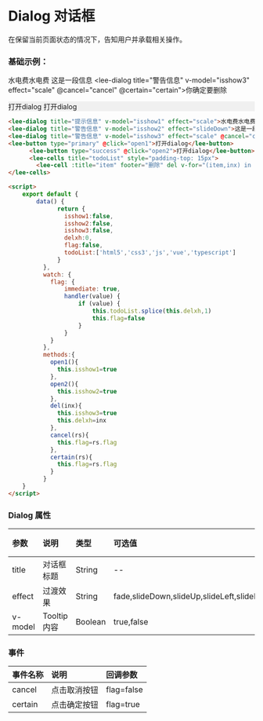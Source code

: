 # Dialog 对话框
在保留当前页面状态的情况下，告知用户并承载相关操作。
### 基础示例：
<lee-dialog title="提示信息" v-model="isshow1" effect="scale">水电费水电费</lee-dialog>
<lee-dialog title="警告信息" v-model="isshow2" effect="slideDown">这是一段信息</lee-dialog>
<lee-dialog title="警告信息" v-model="isshow3" effect="scale" @cancel="cancel" @certain="certain">你确定要删除</lee-dialog>
<div class="leeblock">
    <div class="leesource" style="background: #f0f0f0">
      <lee-button type="primary" @click="open1">打开dialog</lee-button>
      <lee-button type="success" @click="open2">打开dialog</lee-button>
      <lee-cells title="todoList" style="padding-top: 15px">
        <lee-cell :title="item" footer="删除" del v-for="(item,inx) in todoList" @del="del(inx)"></lee-cell>
      </lee-cells>
    </div>
<lee-code>

```html
<lee-dialog title="提示信息" v-model="isshow1" effect="scale">水电费水电费</lee-dialog>
<lee-dialog title="警告信息" v-model="isshow2" effect="slideDown">这是一段信息</lee-dialog>
<lee-dialog title="警告信息" v-model="isshow3" effect="scale" @cancel="cancel" @certain="certain">
<lee-button type="primary" @click="open1">打开dialog</lee-button>
      <lee-button type="success" @click="open2">打开dialog</lee-button>
      <lee-cells title="todoList" style="padding-top: 15px">
        <lee-cell :title="item" footer="删除" del v-for="(item,inx) in todoList" @del="del(inx)"></lee-cell>
</lee-cells>
```
```html
<script>
    export default {
        data() {
              return {
                isshow1:false,
                isshow2:false,
                isshow3:false,
                delxh:0,
                flag:false,
                todoList:['html5','css3','js','vue','typescript']
              }
          },
          watch: {
            flag: {
                immediate: true,
                handler(value) {
                    if (value) {
                        this.todoList.splice(this.delxh,1)
                        this.flag=false
                    }
                }
            }
          },
          methods:{
            open1(){
              this.isshow1=true
            },
            open2(){
              this.isshow2=true
            },
            del(inx){
              this.isshow3=true
              this.delxh=inx
            },
            cancel(rs){
              this.flag=rs.flag
            },
            certain(rs){
              this.flag=rs.flag
            }
          }
    }
</script>
```
</lee-code>
</div>




### Dialog 属性

参数|说明|类型|可选值|默认值
:------|:------|:------|:------|:------
title|对话框标题|String|--|--
effect|过渡效果|String|fade,slideDown,slideUp,slideLeft,slideRight,scale|fade
v-model|Tooltip内容|Boolean|true,false|--

### 事件

事件名称|说明|回调参数
:------|:------|:------
cancel|点击取消按钮|flag=false
certain|点击确定按钮|flag=true
<script>
    export default {
        data() {
              return {
                isshow1:false,
                isshow2:false,
                isshow3:false,
                delxh:0,
                flag:false,
                todoList:['html5','css3','js','vue','typescript']
              }
          },
          watch: {
            flag: {
                immediate: true,
                handler(value) {
                    if (value) {
                        this.todoList.splice(this.delxh,1)
                        this.flag=false
                    }
                }
            }
          },
          methods:{
            open1(){
              this.isshow1=true
            },
            open2(){
              this.isshow2=true
            },
            del(inx){
              this.isshow3=true
              this.delxh=inx
            },
            cancel(rs){
              this.flag=rs.flag
            },
            certain(rs){
              this.flag=rs.flag
            }
          }
    }
</script>
<style scoped>

</style>